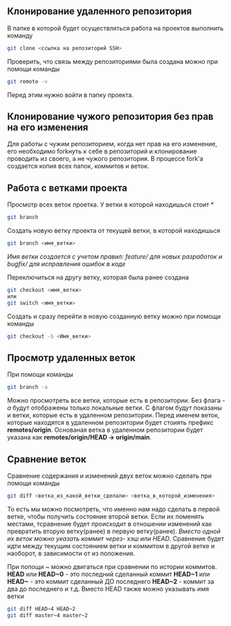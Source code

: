 Клонирование удаленного репозитория
---
В папке в которой будет осуществляться работа на проектов выполнить команду
```bash
git clone <ссылка на репозиторий SSH>
```

Проверить, что связь между репозиториями была создана можно при помощи команды
```bash
git remote -v
```
Перед этим нужно войти в папку проекта.

Клонирование чужого репозитория без прав на его изменения
---
Для работы с чужим репозиторием, когда нет прав на его изменение, его необходимо forkнуть
к себе в репозиторий и клонирование проводить из своего, а не чужого репозитория.
В процессе fork'а создается копия всех папок, коммитов и веток.

Работа с ветками проекта
---
Просмотр всех веток проетка. У ветки в которой находишься стоит *
```bash
git branch
```

Создать новую ветку проекта от текущей ветки, в которой находишься
```bash
git branch <имя_ветки>
```
_Имя ветки создается с учетом правил: feature/<name> для новых разработок и
bugfix/<name> для исправления ошибок в коде_

Переключиться на другу ветку, которая была ранее создана
```bash
git checkout <имя_ветки>
или
git switch <имя_ветки>
```
Создать и сразу перейти в новую созданную ветку можно при помощи команды
```bash
git checkout -b <Имя_ветки>
```

Просмотр удаленных веток
---
При помощи команды 
```bash
git branch -a
```
Можно просмотреть все ветки, которые есть в репозитории. Без флага _-a_ будут
отображены только локальные ветки. С флагом будут показаны и ветки, которые
есть в удаленном репозитории.
Перед именем веток, которые находятся в удаленном репозитории будет стоиять
префикс **remotes/origin**. Основаная ветка в удаленном репозитории будет
указана как **remotes/origin/HEAD -> origin/main**.

Сравнение веток
---
Сравнение содержания и изменений двух веток можно сделать при помощи команды
```bash
git diff <ветка_из_какой_ветки_сделали> <ветка_в_которой_изменения>
```
То есть мы можно посмотреть, что именно нам надо сделать в первой ветке, чтобы
получить состояние второй ветки. Если их поменять местами, тсравнение будет происходит
в отношении изменений как превратить вторую ветку(ранее) в первую ветку(ранее).
_Вместо одной их веток можно указать коммит через- хэш или HEAD_. Сравнение будет идти
между текущим состоянием ветки и коммитом в другой ветке и наоборот, в зависимости от из
положения.

При попощи ~ можно двигаться при сравнении по истории коммитов.
**HEAD** или **HEAD~0** - это последний сделанный коммит
**HEAD~1** или **HEAD~** - это коммит сделанный ДО последнего
**HEAD~2** - коммит за два до последнего и т.д.
Вместо HEAD также можно указывать имя ветки
```bash
git diff HEAD~4 HEAD~2
git diff master~4 master~2
```


